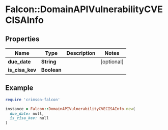 # Falcon::DomainAPIVulnerabilityCVECISAInfo

## Properties

| Name | Type | Description | Notes |
| ---- | ---- | ----------- | ----- |
| **due_date** | **String** |  | [optional] |
| **is_cisa_kev** | **Boolean** |  |  |

## Example

```ruby
require 'crimson-falcon'

instance = Falcon::DomainAPIVulnerabilityCVECISAInfo.new(
  due_date: null,
  is_cisa_kev: null
)
```

